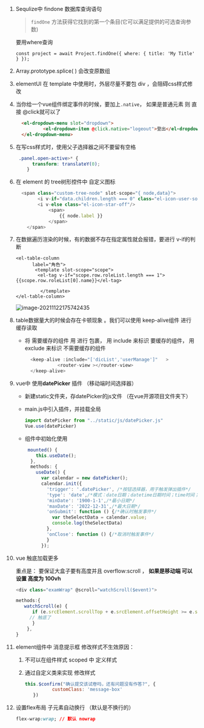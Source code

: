 1. Sequlize中 findone 数据库查询语句

   > `findOne` 方法获得它找到的第一个条目(它可以满足提供的可选查询参数)

   要用where查询  

   ```
   const project = await Project.findOne({ where: { title: 'My Title' } });
   ```

   

2. Array.prototype.splice(  ) 会改变原数组 

3. elementUI 在 template 中使用时，外层尽量不要包 div ，会阻碍css样式修改

4. 当你给一个vue组件绑定事件的时候，要加上`.native`， 如果是普通元素 则 直接 @click就可以了

   ```html
     <el-dropdown-menu slot="dropdown">
             <el-dropdown-item @click.native="logeout">登出</el-dropdown-item>
     </el-dropdown-menu>
   ```

5. 在写css样式时，使用父子选择器之间不要留有空格

   ```css
    .panel.open-active>* {
         transform: translateY(0);
       }
   ```

6. 在 element 的 tree树形控件中 自定义图标 

   ```js
     <span class="custom-tree-node" slot-scope="{ node,data}">
           <i v-if="data.children.length === 0" class="el-icon-user-solid" />
           <i v-else class="el-icon-star-off"/>
               <span> 
                   {{ node.label }}
               </span>              
       </span>
   ```

7. 在数据遍历渲染的时候，有的数据不存在指定属性就会报错，要进行 v-if的判断

   ```
   <el-table-column
         label="角色">
          <template slot-scope="scope">
           <el-tag v-if="scope.row.roleList.length === 1">{{scope.row.roleList[0].name}}</el-tag> 
   
   			</template>
   </el-table-column>
   ```

   ![image-20211122175742435](https://gitee.com/youngstory/images/raw/master/img/202111221757643.png)

8. table数据量大的时候会存在卡顿现象 。我们可以使用 keep-alive组件 进行 缓存读取

   * 将 需要缓存的组件 用 <keep-alive> 进行 包裹， 用 include 来标识 要缓存的组件， 用 exclude 来标识  不需要缓存的组件 

     ```js
       <keep-alive :include="['dicList','userManage']"   >
                 <router-view ></router-view>
       </keep-alive>
     ```

9. vue中 使用**datePicker** 插件  （移动端时间选择器）

   * 新建static文件夹，存datePicker的js文件 （在vue开源项目文件夹下）

   * main.js中引入插件，并挂载全局

     ```js
     import datePicker from "../static/js/datePicker.js"
     Vue.use(datePicker)
     ```

   * 组件中初始化使用

     ```js
      mounted() {
         this.useDate();
       },
       methods: {
         useDate() {
           var calendar = new datePicker();
           calendar.init({
             'trigger': '.datePicker', /*按钮选择器，用于触发弹出插件*/
             'type': 'date',/*模式：date日期；datetime日期时间；time时间；ym年月；year:年*/
             'minDate': '1900-1-1',/*最小日期*/
             'maxDate': '2022-12-31',/*最大日期*/
             'onSubmit': function () {/*确认时触发事件*/
               var theSelectData = calendar.value;
               console.log(theSelectData)
             },
             'onClose': function () {/*取消时触发事件*/
             }
           });
     ```

10. vue 触底加载更多

    重点是： 要保证大盒子要有高度并且 overflow:scroll   ， **如果是移动端 可以设置 高度为 100vh** 

    ```js
    <div class="examWrap" @scroll="watchScroll($event)">
    
    methods:{
       watchScroll(e) {
          if (e.srcElement.scrollTop + e.srcElement.offsetHeight >= e.srcElement.scrollHeight - 10) {
         // 触底了
          }
        },
    }
    ```

11. element组件中 消息提示框 修改样式不生效原因：

    1. 不可以在组件样式 scoped 中 定义样式

    2. 通过自定义类来实现 修改样式  

       ```js
       this.$confirm("确认提交该试卷吗，还有问题没有作答?", {
                 customClass: 'message-box'
          })
       ```

12. 设置flex布局 子元素自动换行  （默认是不换行的）

    ```css
    flex-wrap:wrap; // 默认 nowrap
    ```

